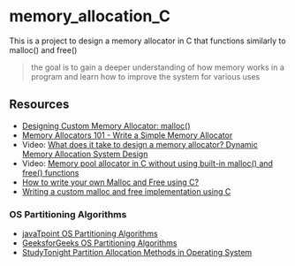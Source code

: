 # memory_allocation_C
This is a project to design a memory allocator in C that functions similarly to malloc() and free()

> the goal is to gain a deeper understanding of how memory works in a program and learn how to improve the system for various uses

## Resources
- [Designing Custom Memory Allocator: malloc()](https://medium.com/howsofcoding/custom-memory-allocator-malloc-62d28e10bfb8)
- [Memory Allocators 101 - Write a Simple Memory Allocator](https://arjunsreedharan.org/post/148675821737/memory-allocators-101-write-a-simple-memory)
- Video: [What does it take to design a memory allocator? Dynamic Memory Allocation System Design](https://youtu.be/UTii4dyhR5c)
- Video: [Memory pool allocator in C without using built-in malloc() and free() functions](https://youtu.be/E09awn8Qjrg)
- [How to write your own Malloc and Free using C?](http://tharikasblogs.blogspot.com/p/how-to-write-your-own-malloc-and-free.html)
- [Writing a custom malloc and free implementation using C](https://bowenfeng.tech/projects/dynamic%20memory/2021/10/15/custom-malloc.html)

### OS Partitioning Algorithms
- [javaTpoint OS Partitioning Algorithms](https://www.javatpoint.com/os-partitioning-algorithms)
- [GeeksforGeeks OS Partitioning Algorithms](https://www.geeksforgeeks.org/partition-allocation-methods-in-memory-management/)
- [StudyTonight Partition Allocation Methods in Operating System](https://www.studytonight.com/operating-system/partition-allocation-methods-in-operating-system)

